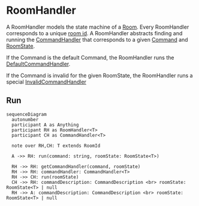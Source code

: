 # RoomHandler

A RoomHandler models the state machine of a [Room](../data/room.md). Every RoomHandler corresponds to a unique [room id](../data/roomId.md).
A RoomHandler abstracts finding and running the [CommandHandler](./commandHandler.md)
that corresponds to a given [Command](../data/command.md) and [RoomState](../data/roomState.md).

If the Command is the default Command, the RoomHandler runs the [DefaultCommandHandler](./commandHandler.md#defaultcommandhandler).

If the Command is invalid for the given RoomState, the RoomHandler runs a special [InvalidCommandHandler](./commandHandler.md#invalidcommandhandler)

## Run

```mermaid
sequenceDiagram
  autonumber
  participant A as Anything
  participant RH as RoomHandler<T>
  participant CH as CommandHandler<T>

  note over RH,CH: T extends RoomId

  A ->> RH: run(command: string, roomState: RoomState<T>)

  RH ->> RH: getCommandHandler(command, roomState)
  RH ->> RH: commandHandler: CommandHandler<T>
  RH ->> CH: run(roomState)
  CH ->> RH: commandDescription: CommandDescription <br> roomState: RoomState<T> | null
  RH ->> A: commandDescription: CommandDescription <br> roomState: RoomState<T> | null
```
